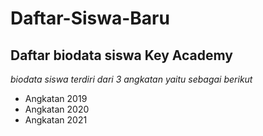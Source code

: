 # Daftar-Siswa-Baru
## Daftar biodata siswa Key Academy
*biodata siswa terdiri dari 3 angkatan yaitu sebagai berikut*


* Angkatan 2019
* Angkatan 2020
* Angkatan 2021
